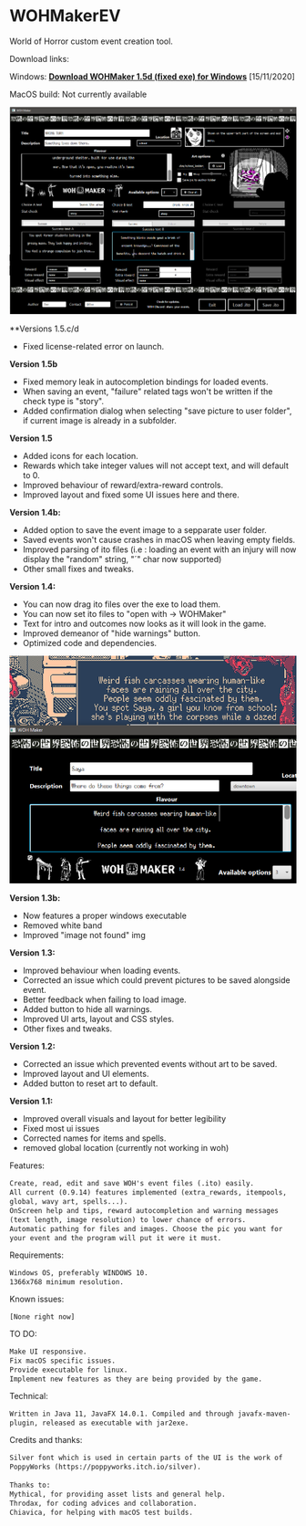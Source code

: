 # WOHMakerEV

World of Horror custom event creation tool.

Download links: 

Windows: <b>[Download WOHMaker 1.5d (fixed exe) for Windows](https://github.com/AlejandroRepo/WOHMakerEV/blob/master/WOHMaker1.5d.zip?raw=true)</b> [15/11/2020]

MacOS build: Not currently available

![wohmakert](WOHMaker1.5d.PNG)

**Versions 1.5.c/d
- Fixed license-related error on launch. 

**Version 1.5b**
- Fixed memory leak in autocompletion bindings for loaded events.
- When saving an event, "failure" related tags won't be written if the check type is "story".
- Added confirmation dialog when selecting "save picture to user folder", if current image is already in a subfolder.

**Version 1.5**
- Added icons for each location.
- Rewards which take integer values will not accept text, and will default to 0.
- Improved behaviour of reward/extra-reward controls.
- Improved layout and fixed some UI issues here and there.

**Version 1.4b:**
- Added option to save the event image to a sepparate user folder.
- Saved events won't cause crashes in macOS when leaving empty fields.
- Improved parsing of ito files (i.e : loading an event with an injury will now display the "random" string, "´" char now supported)
- Other small fixes and tweaks.

**Version 1.4:**
- You can now drag ito files over the exe to load them.
- You can now set ito files to "open with -> WOHMaker" 
- Text for intro and outcomes now looks as it will look in the game.
- Improved demeanor of "hide warnings" button.
- Optimized code and dependencies.

![wohmakert](wohmakerb.png)

**Version 1.3b:**
- Now features a proper windows executable
- Removed white band
- Improved "image not found" img

**Version 1.3:**
- Improved behaviour when loading events.
- Corrected an issue which could prevent pictures to be saved alongside event.
- Better feedback when failing to load image.
- Added button to hide all warnings.
- Improved UI arts, layout and CSS styles.
- Other fixes and tweaks.

**Version 1.2:**
- Corrected an issue which prevented events without art to be saved.
- Improved layout and UI elements.
- Added button to reset art to default.

**Version 1.1:**
- Improved overall visuals and layout for better legibility
- Fixed most ui issues
- Corrected names for items and spells.
- removed global location (currently not working in woh)



Features:

    Create, read, edit and save WOH's event files (.ito) easily.
    All current (0.9.14) features implemented (extra_rewards, itempools, global, wavy art, spells...).
    OnScreen help and tips, reward autocompletion and warning messages (text length, image resolution) to lower chance of errors.
    Automatic pathing for files and images. Choose the pic you want for your event and the program will put it were it must.

Requirements:

    Windows OS, preferably WINDOWS 10.
    1366x768 minimum resolution.

Known issues:

    [None right now]
    
TO DO:
    
    Make UI responsive.
    Fix macOS specific issues.
    Provide executable for linux.
    Implement new features as they are being provided by the game.
    
Technical:
    
    Written in Java 11, JavaFX 14.0.1. Compiled and through javafx-maven-plugin, released as executable with jar2exe.

Credits and thanks:

    Silver font which is used in certain parts of the UI is the work of PoppyWorks (https://poppyworks.itch.io/silver).

    Thanks to: 
    Mythical, for providing asset lists and general help.
    Throdax, for coding advices and collaboration.
    Chiavica, for helping with macOS test builds.
